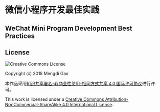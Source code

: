 # 微信小程序开发最佳实践

## WeChat Mini Program Development Best Practices

## License

![Creative Commons License](https://i.creativecommons.org/l/by-nc-sa/4.0/80x15.png)

Copyright (c) 2018 Mengdi Gao

本作品采用[知识共享署名-非商业性使用-相同方式共享 4.0 国际许可协议](https://creativecommons.org/licenses/by-nc-sa/4.0/deed.zh)进行许可。

This work is licensed under a [Creative Commons Attribution-NonCommercial-ShareAlike 4.0 International License](https://creativecommons.org/licenses/by-nc-sa/4.0/).
